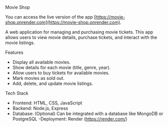 Movie Shop

You can access the live version of the app [https://movie-shop.onrender.com](https://movie-shop.onrender.com).

A web application for managing and purchasing movie tickets. This app allows users to view movie details, purchase tickets, and interact with the movie listings.

Features
- Display all available movies.
- Show details for each movie (title, genre, year).
- Allow users to buy tickets for available movies.
- Mark movies as sold out.
- Add, delete, and update movie listings.

Tech Stack
- Frontend: HTML, CSS, JavaScript
- Backend: Node.js, Express
- Database: (Optional) Can be integrated with a database like MongoDB or PostgreSQL
-Deployment: Render (https://render.com/)



